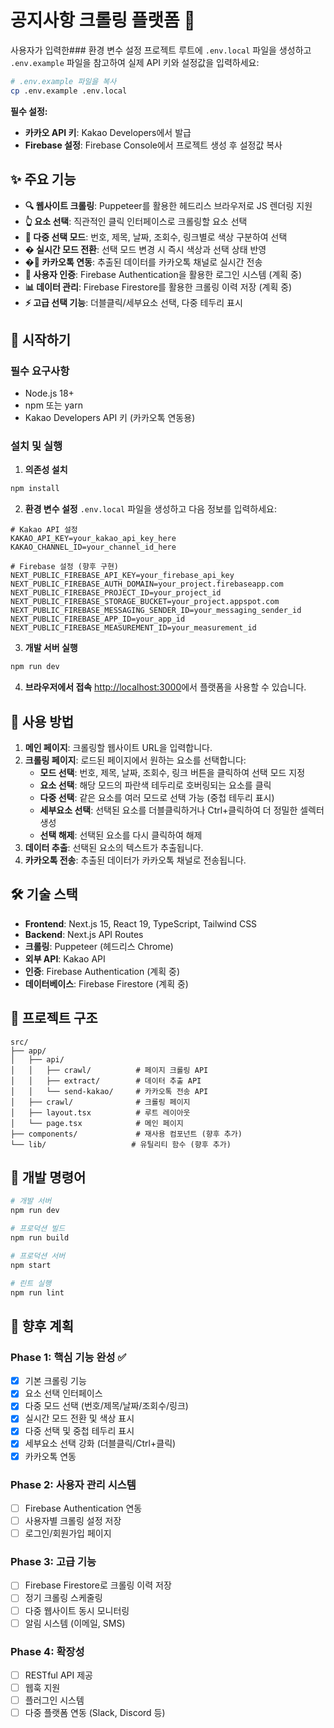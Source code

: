 # 공지사항 크롤링 플랫폼 📰

사용자가 입력한### 환경 변수 설정
프로젝트 루트에 `.env.local` 파일을 생성하고 `.env.example` 파일을 참고하여 실제 API 키와 설정값을 입력하세요:

```bash
# .env.example 파일을 복사
cp .env.example .env.local
```

**필수 설정:**
- **카카오 API 키**: Kakao Developers에서 발급
- **Firebase 설정**: Firebase Console에서 프로젝트 생성 후 설정값 복사


## ✨ 주요 기능

- **🔍 웹사이트 크롤링**: Puppeteer를 활용한 헤드리스 브라우저로 JS 렌더링 지원
- **👆 요소 선택**: 직관적인 클릭 인터페이스로 크롤링할 요소 선택
- **🎨 다중 선택 모드**: 번호, 제목, 날짜, 조회수, 링크별로 색상 구분하여 선택
- **� 실시간 모드 전환**: 선택 모드 변경 시 즉시 색상과 선택 상태 반영
- **�📱 카카오톡 연동**: 추출된 데이터를 카카오톡 채널로 실시간 전송
- **🔐 사용자 인증**: Firebase Authentication을 활용한 로그인 시스템 (계획 중)
- **📊 데이터 관리**: Firebase Firestore를 활용한 크롤링 이력 저장 (계획 중)
- **⚡ 고급 선택 기능**: 더블클릭/세부요소 선택, 다중 테두리 표시

## 🚀 시작하기

### 필수 요구사항

- Node.js 18+
- npm 또는 yarn
- Kakao Developers API 키 (카카오톡 연동용)

### 설치 및 실행

1. **의존성 설치**
```bash
npm install
```

2. **환경 변수 설정**
`.env.local` 파일을 생성하고 다음 정보를 입력하세요:
```env
# Kakao API 설정
KAKAO_API_KEY=your_kakao_api_key_here
KAKAO_CHANNEL_ID=your_channel_id_here

# Firebase 설정 (향후 구현)
NEXT_PUBLIC_FIREBASE_API_KEY=your_firebase_api_key
NEXT_PUBLIC_FIREBASE_AUTH_DOMAIN=your_project.firebaseapp.com
NEXT_PUBLIC_FIREBASE_PROJECT_ID=your_project_id
NEXT_PUBLIC_FIREBASE_STORAGE_BUCKET=your_project.appspot.com
NEXT_PUBLIC_FIREBASE_MESSAGING_SENDER_ID=your_messaging_sender_id
NEXT_PUBLIC_FIREBASE_APP_ID=your_app_id
NEXT_PUBLIC_FIREBASE_MEASUREMENT_ID=your_measurement_id
```

3. **개발 서버 실행**
```bash
npm run dev
```

4. **브라우저에서 접속**
[http://localhost:3000](http://localhost:3000)에서 플랫폼을 사용할 수 있습니다.

## 📖 사용 방법

1. **메인 페이지**: 크롤링할 웹사이트 URL을 입력합니다.
2. **크롤링 페이지**: 로드된 페이지에서 원하는 요소를 선택합니다:
   - **모드 선택**: 번호, 제목, 날짜, 조회수, 링크 버튼을 클릭하여 선택 모드 지정
   - **요소 선택**: 해당 모드의 파란색 테두리로 호버링되는 요소를 클릭
   - **다중 선택**: 같은 요소를 여러 모드로 선택 가능 (중첩 테두리 표시)
   - **세부요소 선택**: 선택된 요소를 더블클릭하거나 Ctrl+클릭하여 더 정밀한 셀렉터 생성
   - **선택 해제**: 선택된 요소를 다시 클릭하여 해제
3. **데이터 추출**: 선택된 요소의 텍스트가 추출됩니다.
4. **카카오톡 전송**: 추출된 데이터가 카카오톡 채널로 전송됩니다.

## 🛠️ 기술 스택

- **Frontend**: Next.js 15, React 19, TypeScript, Tailwind CSS
- **Backend**: Next.js API Routes
- **크롤링**: Puppeteer (헤드리스 Chrome)
- **외부 API**: Kakao API
- **인증**: Firebase Authentication (계획 중)
- **데이터베이스**: Firebase Firestore (계획 중)

## 📁 프로젝트 구조

```
src/
├── app/
│   ├── api/
│   │   ├── crawl/          # 페이지 크롤링 API
│   │   ├── extract/        # 데이터 추출 API
│   │   └── send-kakao/     # 카카오톡 전송 API
│   ├── crawl/              # 크롤링 페이지
│   ├── layout.tsx          # 루트 레이아웃
│   └── page.tsx            # 메인 페이지
├── components/             # 재사용 컴포넌트 (향후 추가)
└── lib/                   # 유틸리티 함수 (향후 추가)
```

## 🔧 개발 명령어

```bash
# 개발 서버
npm run dev

# 프로덕션 빌드
npm run build

# 프로덕션 서버
npm start

# 린트 실행
npm run lint
```


## 🔮 향후 계획

### Phase 1: 핵심 기능 완성 ✅
- [x] 기본 크롤링 기능
- [x] 요소 선택 인터페이스
- [x] 다중 모드 선택 (번호/제목/날짜/조회수/링크)
- [x] 실시간 모드 전환 및 색상 표시
- [x] 다중 선택 및 중첩 테두리 표시
- [x] 세부요소 선택 강화 (더블클릭/Ctrl+클릭)
- [x] 카카오톡 연동

### Phase 2: 사용자 관리 시스템
- [ ] Firebase Authentication 연동
- [ ] 사용자별 크롤링 설정 저장
- [ ] 로그인/회원가입 페이지

### Phase 3: 고급 기능
- [ ] Firebase Firestore로 크롤링 이력 저장
- [ ] 정기 크롤링 스케줄링
- [ ] 다중 웹사이트 동시 모니터링
- [ ] 알림 시스템 (이메일, SMS)

### Phase 4: 확장성
- [ ] RESTful API 제공
- [ ] 웹훅 지원
- [ ] 플러그인 시스템
- [ ] 다중 플랫폼 연동 (Slack, Discord 등)